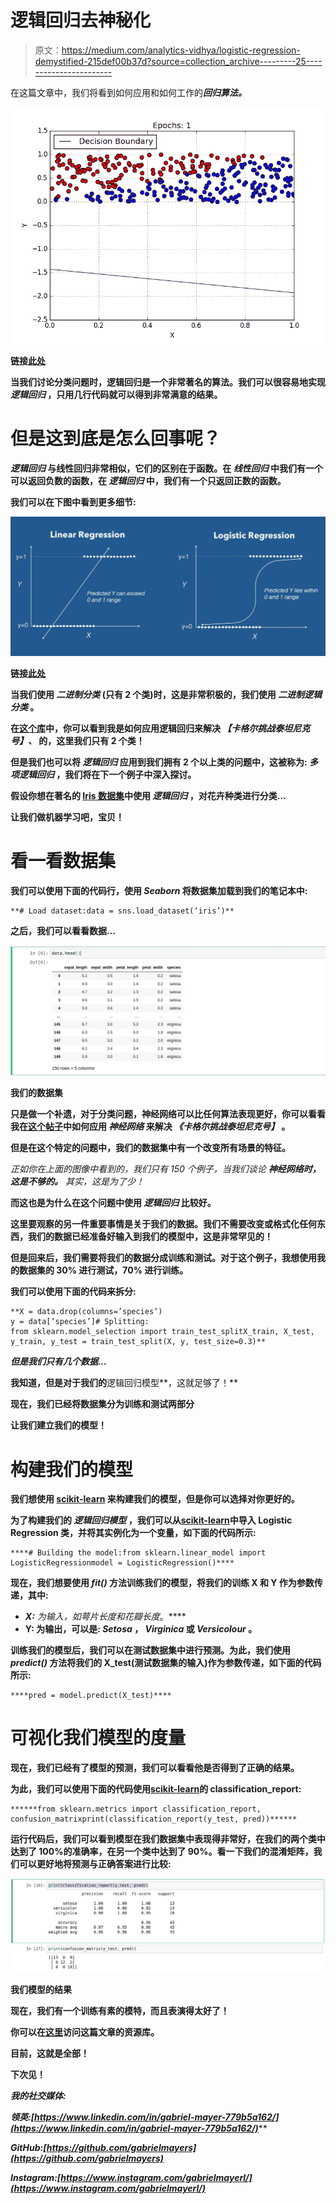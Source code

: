# 逻辑回归去神秘化

> 原文：<https://medium.com/analytics-vidhya/logistic-regression-demystified-215def00b37d?source=collection_archive---------25----------------------->

在这篇文章中，我们将看到如何应用和如何工作的*****回归算法。*****

**![](img/f2e82445dda31603952ff3e4435b1834.png)**

**链接[此处](https://miro.medium.com/max/1600/1*PQ8tdohapfm-YHlrRIRuOA.gif)**

**当我们讨论分类问题时，逻辑回归是一个非常著名的算法。我们可以很容易地实现 ***逻辑回归*** ，只用几行代码就可以得到非常满意的结果。**

# ****但是这到底是怎么回事呢？****

*****逻辑回归*** 与线性回归非常相似，它们的区别在于函数。在 ***线性回归*** 中我们有一个可以返回负数的函数，在 ***逻辑回归*** 中，我们有一个只返回正数的函数。**

**我们可以在下图中看到更多细节:**

**![](img/398289909c3eaaea01e1f1f769818b8e.png)**

**链接[此处](https://miro.medium.com/max/4640/1*dm6ZaX5fuSmuVvM4Ds-vcg.jpeg)**

**当我们使用 ***二进制分类*** (只有 2 个类)时，这是非常积极的，我们使用 ***二进制逻辑分类*** 。**

**在[这个库](https://github.com/gabrielmayers/kaggle_titanic-logistic_regression)中，你可以看到我是如何应用逻辑回归来解决 ***【卡格尔挑战泰坦尼克号】、*** 的，这里我们只有 2 个类！**

**但是我们也可以将 ***逻辑回归*** 应用到我们拥有 2 个以上类的问题中，这被称为: ***多项逻辑回归*** ，我们将在下一个例子中深入探讨。**

**假设你想在著名的 [Iris 数据集](https://archive.ics.uci.edu/ml/datasets/iris)中使用 ***逻辑回归*** ，对花卉种类进行分类…**

**让我们做机器学习吧，宝贝！**

# **看一看数据集**

**我们可以使用下面的代码行，使用 *Seaborn* 将数据集加载到我们的笔记本中:**

```
**# Load dataset:data = sns.load_dataset(‘iris’)**
```

**之后，我们可以看看数据…**

**![](img/04911eb9b4871c2d65b4b7077ddf23ca.png)**

**我们的数据集**

**只是做一个补遗，对于分类问题，神经网络可以比任何算法表现更好，你可以看看我在[这个帖子](/analytics-vidhya/solving-titanic-machine-learning-from-disaster-using-neural-networks-and-tensorflow-2abade61994a)中如何应用 ***神经网络*** 来解决 ***《卡格尔挑战泰坦尼克号】*** 。**

**但是在这个特定的问题中，我们的数据集中有一个改变所有场景的特征。**

**正如你在上面的图像中看到的，我们只有 150 个例子，当我们谈论 ***神经网络时，这是不够的。*** 其实*，*这是为了少！**

**而这也是为什么在这个问题中使用 ***逻辑回归*** 比较好。**

**这里要观察的另一件重要事情是关于我们的数据。我们不需要改变或格式化任何东西，我们的数据已经准备好输入到我们的模型中，这是非常罕见的！**

**但是回来后，我们需要将我们的数据分成训练和测试。对于这个例子，我想使用我的数据集的 30% 进行测试，70% 进行训练。**

**我们可以使用下面的代码来拆分:**

```
**X = data.drop(columns=’species’)
y = data[‘species’]# Splitting: 
from sklearn.model_selection import train_test_splitX_train, X_test, y_train, y_test = train_test_split(X, y, test_size=0.3)**
```

*****但是我们只有几个数据…*****

**我知道，但是对于我们的**逻辑回归模型**，这就足够了！**

**现在，我们已经将数据集分为训练和测试两部分**

**让我们建立我们的模型！**

# **构建我们的模型**

**我们想使用 [**scikit-learn**](https://scikit-learn.org/stable/) 来构建我们的模型，但是你可以选择对你更好的。**

**为了构建我们的 ***逻辑回归模型*** ，我们可以从[**scikit-learn**](https://scikit-learn.org/stable/)**中导入 Logistic Regression 类，并将其实例化为一个变量，如下面的代码所示:****

```
****# Building the model:from sklearn.linear_model import LogisticRegressionmodel = LogisticRegression()****
```

****现在，我们想要使用 *fit()* 方法训练我们的模型，将我们的训练 X 和 Y 作为参数传递，其中:****

*   ******X:** 为输入，如*萼片长度*和*花瓣长度*。****
*   ******Y:** 为输出，可以是: *Setosa* ， *Virginica* 或 *Versicolour* 。****

****训练我们的模型后，我们可以在测试数据集中进行预测。为此，我们使用 *predict()* 方法将我们的 X_test(测试数据集的输入)作为参数传递，如下面的代码所示:****

```
****pred = model.predict(X_test)****
```

# ****可视化我们模型的度量****

****现在，我们已经有了模型的预测，我们可以看看他是否得到了正确的结果。****

****为此，我们可以使用下面的代码使用[**scikit-learn**](https://scikit-learn.org/stable/)**的 classification_report:******

```
******from sklearn.metrics import classification_report, confusion_matrixprint(classification_report(y_test, pred))******
```

******运行代码后，我们可以看到模型在我们数据集中表现得非常好，在我们的两个类中达到了 100%的准确率，在另一个类中达到了 90%。看一下我们的混淆矩阵，我们可以更好地将预测与正确答案进行比较:******

******![](img/07927b941920903b5c88391a8114c637.png)******

******我们模型的结果******

******现在，我们有一个训练有素的模特，而且表演得太好了！******

******你可以在[这里](https://github.com/gabrielmayers/flowers_classifying-logistic_regression)访问这篇文章的资源库。******

******目前，这就是全部！******

******下次见！******

*********我的社交媒体:*********

*********领英:****[https://www.linkedin.com/in/gabriel-mayer-779b5a162/](https://www.linkedin.com/in/gabriel-mayer-779b5a162/)*******

*********GitHub:**[https://github.com/gabrielmayers](https://github.com/gabrielmayers)*******

**********Instagram:***[https://www.instagram.com/gabrielmayerl/](https://www.instagram.com/gabrielmayerl/)*******